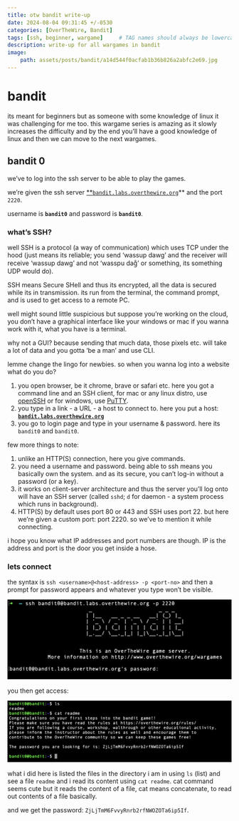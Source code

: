 ```yaml
---
title: otw bandit write-up
date: 2024-08-04 09:31:45 +/-0530
categories: [OverTheWire, Bandit]
tags: [ssh, beginner, wargame]     # TAG names should always be lowercase
description: write-up for all wargames in bandit
image:
    path: assets/posts/bandit/a14d544f0acfab1b36b826a2abfc2e69.jpg
---
```


# bandit

its meant for beginners but as someone with some knowledge of linux it was challenging for me too. this wargame series is amazing as it slowly increases the difficulty and by the end you’ll have a good knowledge of linux and then we can move to the next wargames.

## bandit 0
    
we’ve to log into the ssh server to be able to play the games.
    
we’re given the ssh server [**`bandit.labs.overthewire.org`](http://bandit.labs.overthewire.org)** and the port `2220`.
    
username is **`bandit0`** and password is **`bandit0`**.
    
### what’s SSH?
    
well SSH is a protocol (a way of communication) which uses TCP under the hood (just means its reliable; you send ‘wassup dawg’ and the receiver will receive ‘wassup dawg’ and not ‘wasspu dag̐’ or something, its something UDP would do).
    
SSH means Secure SHell and thus its encrypted, all the data is secured while its in transmission. its run from the terminal, the command prompt, and is used to get access to a remote PC.
    
well might sound little suspicious but suppose you’re working on the cloud, you don’t have a graphical interface like your windows or mac if you wanna work with it, what you have is a terminal.
    
why not a GUI? because sending that much data, those pixels etc. will take a lot of data and you gotta ‘be a man’ and use CLI.
    
lemme change the lingo for newbies. so when you wanna log into a website what do you do?
    
1. you open browser, be it chrome, brave or safari etc.
here you got a command line and an SSH client, for mac or any linux distro, use [openSSH](https://www.openssh.com/) or for windows, use [PuTTY](https://putty.org/).
2. you type in a link - a URL - a host to connect to.
here you put a host: [**`bandit.labs.overthewire.org`**](http://bandit.labs.overthewire.org)
3. you go to login page and type in your username & password.
here its `bandit0` and `bandit0`.
    
few more things to note:
    
1. unlike an HTTP(S) connection, here you give commands.
2. you need a username and password. being able to ssh means you basically own the system. and as its secure, you can’t log-in without a password (or a key).
3. it works on client-server architecture and thus the server you’ll log onto will have an SSH server (called `sshd`; `d` for daemon - a system process which runs in background).
4. HTTP(S) by default uses port 80 or 443 and SSH uses port 22. but here we’re given a custom port: port 2220. so we’ve to mention it while connecting.
    
i hope you know what IP addresses and port numbers are though. IP is the address and port is the door you get inside a hose.
    
### lets connect
    
the syntax is `ssh <username>@<host-address> -p <port-no>` and then a prompt for password appears and whatever you type won’t be visible.
    
![Screenshot 2024-08-04 at 9.17.00 AM.png](assets/posts/bandit/Screenshot_2024-08-04_at_9.17.00_AM.png)
    
you then get access:
    
![Screenshot 2024-08-04 at 9.19.06 AM.png](assets/posts/bandit/Screenshot_2024-08-04_at_9.19.06_AM.png)
    
what i did here is listed the files in the directory i am in using `ls` (list) and see a file `readme` and i read its content using `cat readme`. cat command seems cute but it reads the content of a file, cat means concatenate, to read out contents of a file basically.
    
and we get the password: `ZjLjTmM6FvvyRnrb2rfNWOZOTa6ip5If`.
